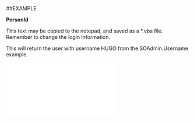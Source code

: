 

##EXAMPLE

**PersonId**

This text may be copied to the notepad, and saved as a *.vbs file. Remember to change the login information.

This will return the user with username HUGO from the SOAdmin.Username example.

![](../../Examples/vbs/SOUser.PersonId.vbs.txt)





